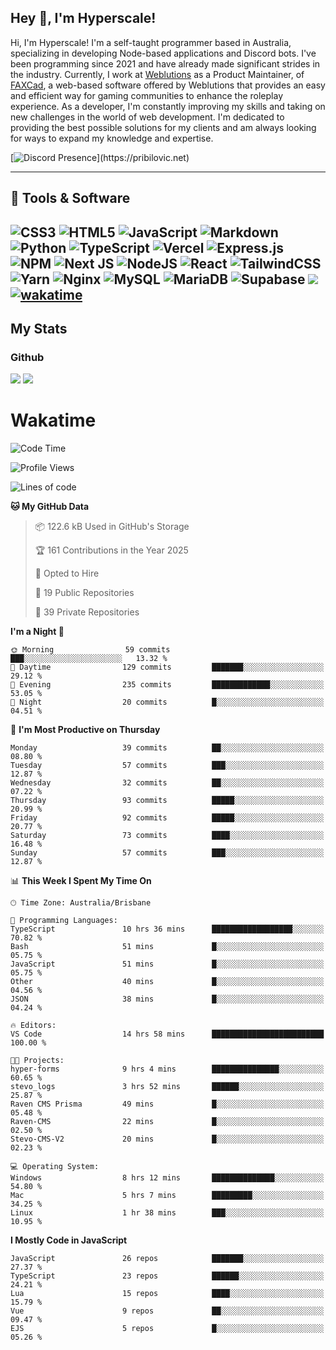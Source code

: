 ## Hey 👋, I'm Hyperscale!

Hi, I'm Hyperscale! I'm a self-taught programmer based in Australia, specializing in developing Node-based applications and Discord bots. I've been programming since 2021 and have already made significant strides in the industry. Currently, I work at [Weblutions](https://weblutions.com) as a Product Maintainer, of [FAXCad](https://weblutions.com/store/faxcad), a web-based software offered by Weblutions that provides an easy and efficient way for gaming communities to enhance the roleplay experience. As a developer, I'm constantly improving my skills and taking on new challenges in the world of web development. I'm dedicated to providing the best possible solutions for my clients and am always looking for ways to expand my knowledge and expertise.

[![Discord Presence](https://lanyard.cnrad.dev/api/906061699562475581?=idleMessage=:Just%Chillin%With%My%Kangaroo!)](https://pribilovic.net)

<p align="center">
<a href="https://github.com/Hyperscale1">
</a>
</p>

---
## 🔧 Tools & Software

![CSS3](https://img.shields.io/badge/css3-%231572B6.svg?style=for-the-badge&logo=css3&logoColor=white) ![HTML5](https://img.shields.io/badge/html5-%23E34F26.svg?style=for-the-badge&logo=html5&logoColor=white) ![JavaScript](https://img.shields.io/badge/javascript-%23323330.svg?style=for-the-badge&logo=javascript&logoColor=%23F7DF1E)  ![Markdown](https://img.shields.io/badge/markdown-%23000000.svg?style=for-the-badge&logo=markdown&logoColor=white) ![Python](https://img.shields.io/badge/python-3670A0?style=for-the-badge&logo=python&logoColor=ffdd54) ![TypeScript](https://img.shields.io/badge/typescript-%23007ACC.svg?style=for-the-badge&logo=typescript&logoColor=white) ![Vercel](https://img.shields.io/badge/vercel-%23000000.svg?style=for-the-badge&logo=vercel&logoColor=white) ![Express.js](https://img.shields.io/badge/express.js-%23404d59.svg?style=for-the-badge&logo=express&logoColor=%2361DAFB) ![NPM](https://img.shields.io/badge/NPM-%23000000.svg?style=for-the-badge&logo=npm&logoColor=white) ![Next JS](https://img.shields.io/badge/Next-black?style=for-the-badge&logo=next.js&logoColor=white) ![NodeJS](https://img.shields.io/badge/node.js-6DA55F?style=for-the-badge&logo=node.js&logoColor=white) ![React](https://img.shields.io/badge/react-%2320232a.svg?style=for-the-badge&logo=react&logoColor=%2361DAFB) ![TailwindCSS](https://img.shields.io/badge/tailwindcss-%2338B2AC.svg?style=for-the-badge&logo=tailwind-css&logoColor=white) ![Yarn](https://img.shields.io/badge/yarn-%232C8EBB.svg?style=for-the-badge&logo=yarn&logoColor=white) ![Nginx](https://img.shields.io/badge/nginx-%23009639.svg?style=for-the-badge&logo=nginx&logoColor=white) ![MySQL](https://img.shields.io/badge/mysql-%2300f.svg?style=for-the-badge&logo=mysql&logoColor=white) ![MariaDB](https://img.shields.io/badge/mariadb-%23316192.svg?style=for-the-badge&logo=mariadb&logoColor=white) ![Supabase](https://img.shields.io/badge/Supabase-3ECF8E?style=for-the-badge&logo=supabase&logoColor=white) ![](https://img.shields.io/badge/Ubuntu-E95420?style=for-the-badge&logo=ubuntu&logoColor=white) [![wakatime](https://wakatime.com/badge/user/6e098b16-30e8-493e-bf77-598fafbb912d.svg?style=for-the-badge)](https://wakatime.com/@6e098b16-30e8-493e-bf77-598fafbb912d) 
---
## My Stats

### Github
![](https://github-readme-stats.vercel.app/api?username=Hyperscale1&theme=blue-green)
![](https://github-readme-stats.vercel.app/api/top-langs/?username=Hyperscale1&theme=blue-green)

# Wakatime
<!--START_SECTION:waka-->
![Code Time](http://img.shields.io/badge/Code%20Time-964%20hrs%2052%20mins-blue)

![Profile Views](http://img.shields.io/badge/Profile%20Views-2-blue)

![Lines of code](https://img.shields.io/badge/From%20Hello%20World%20I%27ve%20Written-2.5%20million%20lines%20of%20code-blue)

**🐱 My GitHub Data** 

> 📦 122.6 kB Used in GitHub's Storage 
 > 
> 🏆 161 Contributions in the Year 2025
 > 
> 💼 Opted to Hire
 > 
> 📜 19 Public Repositories 
 > 
> 🔑 39 Private Repositories 
 > 
**I'm a Night 🦉** 

```text
🌞 Morning                59 commits          ███░░░░░░░░░░░░░░░░░░░░░░   13.32 % 
🌆 Daytime                129 commits         ███████░░░░░░░░░░░░░░░░░░   29.12 % 
🌃 Evening                235 commits         █████████████░░░░░░░░░░░░   53.05 % 
🌙 Night                  20 commits          █░░░░░░░░░░░░░░░░░░░░░░░░   04.51 % 
```
📅 **I'm Most Productive on Thursday** 

```text
Monday                   39 commits          ██░░░░░░░░░░░░░░░░░░░░░░░   08.80 % 
Tuesday                  57 commits          ███░░░░░░░░░░░░░░░░░░░░░░   12.87 % 
Wednesday                32 commits          ██░░░░░░░░░░░░░░░░░░░░░░░   07.22 % 
Thursday                 93 commits          █████░░░░░░░░░░░░░░░░░░░░   20.99 % 
Friday                   92 commits          █████░░░░░░░░░░░░░░░░░░░░   20.77 % 
Saturday                 73 commits          ████░░░░░░░░░░░░░░░░░░░░░   16.48 % 
Sunday                   57 commits          ███░░░░░░░░░░░░░░░░░░░░░░   12.87 % 
```


📊 **This Week I Spent My Time On** 

```text
🕑︎ Time Zone: Australia/Brisbane

💬 Programming Languages: 
TypeScript               10 hrs 36 mins      ██████████████████░░░░░░░   70.82 % 
Bash                     51 mins             █░░░░░░░░░░░░░░░░░░░░░░░░   05.75 % 
JavaScript               51 mins             █░░░░░░░░░░░░░░░░░░░░░░░░   05.75 % 
Other                    40 mins             █░░░░░░░░░░░░░░░░░░░░░░░░   04.56 % 
JSON                     38 mins             █░░░░░░░░░░░░░░░░░░░░░░░░   04.24 % 

🔥 Editors: 
VS Code                  14 hrs 58 mins      █████████████████████████   100.00 % 

🐱‍💻 Projects: 
hyper-forms              9 hrs 4 mins        ███████████████░░░░░░░░░░   60.65 % 
stevo_logs               3 hrs 52 mins       ██████░░░░░░░░░░░░░░░░░░░   25.87 % 
Raven CMS Prisma         49 mins             █░░░░░░░░░░░░░░░░░░░░░░░░   05.48 % 
Raven-CMS                22 mins             █░░░░░░░░░░░░░░░░░░░░░░░░   02.50 % 
Stevo-CMS-V2             20 mins             █░░░░░░░░░░░░░░░░░░░░░░░░   02.23 % 

💻 Operating System: 
Windows                  8 hrs 12 mins       ██████████████░░░░░░░░░░░   54.80 % 
Mac                      5 hrs 7 mins        █████████░░░░░░░░░░░░░░░░   34.25 % 
Linux                    1 hr 38 mins        ███░░░░░░░░░░░░░░░░░░░░░░   10.95 % 
```

**I Mostly Code in JavaScript** 

```text
JavaScript               26 repos            ███████░░░░░░░░░░░░░░░░░░   27.37 % 
TypeScript               23 repos            ██████░░░░░░░░░░░░░░░░░░░   24.21 % 
Lua                      15 repos            ████░░░░░░░░░░░░░░░░░░░░░   15.79 % 
Vue                      9 repos             ██░░░░░░░░░░░░░░░░░░░░░░░   09.47 % 
EJS                      5 repos             █░░░░░░░░░░░░░░░░░░░░░░░░   05.26 % 
```




<!--END_SECTION:waka-->

